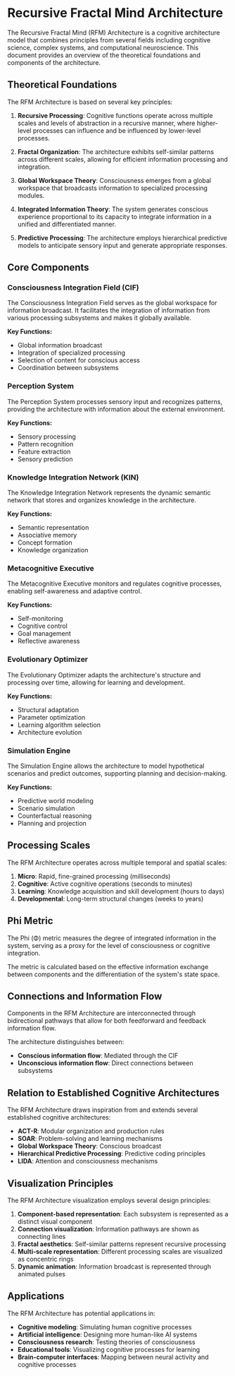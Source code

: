 # Recursive Fractal Mind Architecture

The Recursive Fractal Mind (RFM) Architecture is a cognitive architecture model that combines principles from several fields including cognitive science, complex systems, and computational neuroscience. This document provides an overview of the theoretical foundations and components of the architecture.

## Theoretical Foundations

The RFM Architecture is based on several key principles:

1. **Recursive Processing**: Cognitive functions operate across multiple scales and levels of abstraction in a recursive manner, where higher-level processes can influence and be influenced by lower-level processes.

2. **Fractal Organization**: The architecture exhibits self-similar patterns across different scales, allowing for efficient information processing and integration.

3. **Global Workspace Theory**: Consciousness emerges from a global workspace that broadcasts information to specialized processing modules.

4. **Integrated Information Theory**: The system generates conscious experience proportional to its capacity to integrate information in a unified and differentiated manner.

5. **Predictive Processing**: The architecture employs hierarchical predictive models to anticipate sensory input and generate appropriate responses.

## Core Components

### Consciousness Integration Field (CIF)

The Consciousness Integration Field serves as the global workspace for information broadcast. It facilitates the integration of information from various processing subsystems and makes it globally available.

**Key Functions:**
- Global information broadcast
- Integration of specialized processing
- Selection of content for conscious access
- Coordination between subsystems

### Perception System

The Perception System processes sensory input and recognizes patterns, providing the architecture with information about the external environment.

**Key Functions:**
- Sensory processing
- Pattern recognition
- Feature extraction
- Sensory prediction

### Knowledge Integration Network (KIN)

The Knowledge Integration Network represents the dynamic semantic network that stores and organizes knowledge in the architecture.

**Key Functions:**
- Semantic representation
- Associative memory
- Concept formation
- Knowledge organization

### Metacognitive Executive

The Metacognitive Executive monitors and regulates cognitive processes, enabling self-awareness and adaptive control.

**Key Functions:**
- Self-monitoring
- Cognitive control
- Goal management
- Reflective awareness

### Evolutionary Optimizer

The Evolutionary Optimizer adapts the architecture's structure and processing over time, allowing for learning and development.

**Key Functions:**
- Structural adaptation
- Parameter optimization
- Learning algorithm selection
- Architecture evolution

### Simulation Engine

The Simulation Engine allows the architecture to model hypothetical scenarios and predict outcomes, supporting planning and decision-making.

**Key Functions:**
- Predictive world modeling
- Scenario simulation
- Counterfactual reasoning
- Planning and projection

## Processing Scales

The RFM Architecture operates across multiple temporal and spatial scales:

1. **Micro**: Rapid, fine-grained processing (milliseconds)
2. **Cognitive**: Active cognitive operations (seconds to minutes)
3. **Learning**: Knowledge acquisition and skill development (hours to days)
4. **Developmental**: Long-term structural changes (weeks to years)

## Phi Metric

The Phi (Φ) metric measures the degree of integrated information in the system, serving as a proxy for the level of consciousness or cognitive integration.

The metric is calculated based on the effective information exchange between components and the differentiation of the system's state space.

## Connections and Information Flow

Components in the RFM Architecture are interconnected through bidirectional pathways that allow for both feedforward and feedback information flow.

The architecture distinguishes between:

- **Conscious information flow**: Mediated through the CIF
- **Unconscious information flow**: Direct connections between subsystems

## Relation to Established Cognitive Architectures

The RFM Architecture draws inspiration from and extends several established cognitive architectures:

- **ACT-R**: Modular organization and production rules
- **SOAR**: Problem-solving and learning mechanisms
- **Global Workspace Theory**: Conscious broadcast
- **Hierarchical Predictive Processing**: Predictive coding principles
- **LIDA**: Attention and consciousness mechanisms

## Visualization Principles

The RFM Architecture visualization employs several design principles:

1. **Component-based representation**: Each subsystem is represented as a distinct visual component
2. **Connection visualization**: Information pathways are shown as connecting lines
3. **Fractal aesthetics**: Self-similar patterns represent recursive processing
4. **Multi-scale representation**: Different processing scales are visualized as concentric rings
5. **Dynamic animation**: Information broadcast is represented through animated pulses

## Applications

The RFM Architecture has potential applications in:

- **Cognitive modeling**: Simulating human cognitive processes
- **Artificial intelligence**: Designing more human-like AI systems
- **Consciousness research**: Testing theories of consciousness
- **Educational tools**: Visualizing cognitive processes for learning
- **Brain-computer interfaces**: Mapping between neural activity and cognitive processes